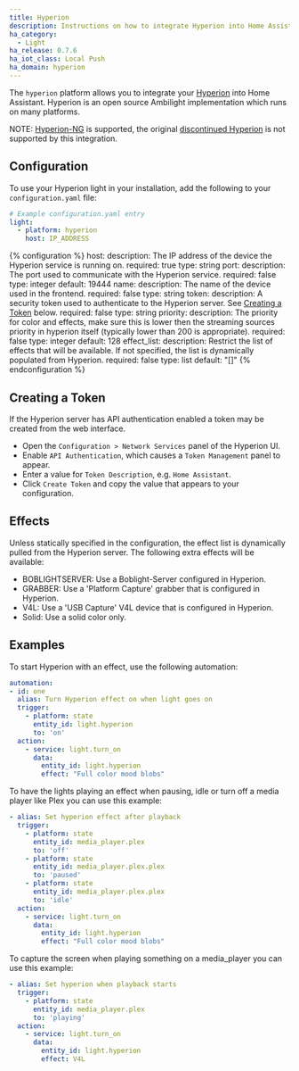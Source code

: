```yaml
---
title: Hyperion
description: Instructions on how to integrate Hyperion into Home Assistant.
ha_category:
  - Light
ha_release: 0.7.6
ha_iot_class: Local Push
ha_domain: hyperion
---
```


The `hyperion` platform allows you to integrate your
[Hyperion](https://hyperion-project.org/wiki) into Home Assistant. Hyperion is
an open source Ambilight implementation which runs on many platforms.

NOTE: [Hyperion-NG](https://github.com/hyperion-project/hyperion.ng) is
supported, the original [discontinued Hyperion](https://github.com/hyperion-project/hyperion) is not supported by
this integration.

## Configuration

To use your Hyperion light in your installation, add the following to your `configuration.yaml` file:

```yaml
# Example configuration.yaml entry
light:
  - platform: hyperion
    host: IP_ADDRESS
```

{% configuration %}
  host:
    description: The IP address of the device the Hyperion service is running on.
    required: true
    type: string
  port:
    description: The port used to communicate with the Hyperion service.
    required: false
    type: integer
    default: 19444
  name:
    description: The name of the device used in the frontend.
    required: false
    type: string
  token:
    description: A security token used to authenticate to the Hyperion server. See [Creating a Token](#creating-a-token) below.
    required: false
    type: string
  priority:
    description: The priority for color and effects, make sure this is lower then the streaming sources priority in hyperion itself (typically lower than 200 is appropriate).
    required: false
    type: integer
    default: 128
  effect_list:
    description: Restrict the list of effects that will be available. If not specified, the list is dynamically populated from Hyperion.
    required: false
    type: list
    default: "[]"
{% endconfiguration %}

<a name='#creating-a-token'></a>
## Creating a Token

If the Hyperion server has API authentication enabled a token may be created from the web interface.

   * Open the `Configuration > Network Services` panel of the Hyperion UI.
   * Enable `API Authentication`, which causes a `Token Management` panel to appear.
   * Enter a value for `Token Description`, e.g. `Home Assistant`.
   * Click `Create Token` and copy the value that appears to your configuration.

## Effects

Unless statically specified in the configuration, the effect list is
dynamically pulled from the Hyperion server. The following extra effects will
be available:

   * BOBLIGHTSERVER: Use a Boblight-Server configured in Hyperion.
   * GRABBER: Use a 'Platform Capture' grabber that is configured in Hyperion.
   * V4L: Use a 'USB Capture' V4L device that is configured in Hyperion.
   * Solid: Use a solid color only.

## Examples

To start Hyperion with an effect, use the following automation:

```yaml
automation:
- id: one
  alias: Turn Hyperion effect on when light goes on
  trigger:
    - platform: state
      entity_id: light.hyperion
      to: 'on'
  action:
    - service: light.turn_on
      data:
        entity_id: light.hyperion
        effect: "Full color mood blobs"
```

To have the lights playing an effect when pausing, idle or turn off a media player like Plex you can use this example:

```yaml
- alias: Set hyperion effect after playback
  trigger:
    - platform: state
      entity_id: media_player.plex
      to: 'off'
    - platform: state
      entity_id: media_player.plex.plex
      to: 'paused'
    - platform: state
      entity_id: media_player.plex.plex
      to: 'idle'
  action:
    - service: light.turn_on
      data:
        entity_id: light.hyperion
        effect: "Full color mood blobs"
```

To capture the screen when playing something on a media_player you can use this example:

```yaml
- alias: Set hyperion when playback starts
  trigger:
    - platform: state
      entity_id: media_player.plex
      to: 'playing'
  action:
    - service: light.turn_on
      data:
        entity_id: light.hyperion
        effect: V4L
```
